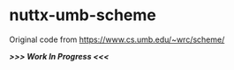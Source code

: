 # nuttx-umb-scheme

Original code from https://www.cs.umb.edu/~wrc/scheme/

***>>> Work In Progress <<<***

